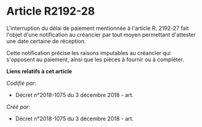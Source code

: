 # Article R2192-28

L'interruption du délai de paiement mentionnée à l'article R. 2192-27 fait l'objet d'une notification au créancier par tout
moyen permettant d'attester une date certaine de réception.

Cette notification précise les raisons imputables au créancier qui s'opposent au paiement, ainsi que les pièces à fournir ou
à compléter.

**Liens relatifs à cet article**

_Codifié par_:

  - Décret n°2018-1075 du 3 décembre 2018 - art.

_Créé par_:

  - Décret n°2018-1075 du 3 décembre 2018 - art.

